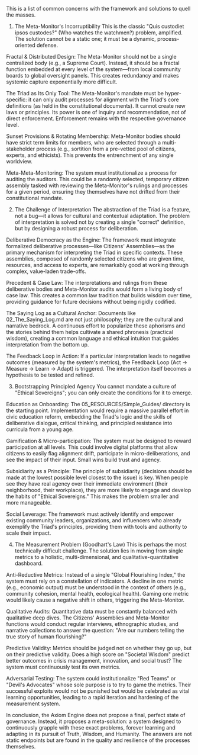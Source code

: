 This is a list of common concerns with the framework and solutions to quell the masses.

1. The Meta-Monitor's Incorruptibility
This is the classic "Quis custodiet ipsos custodes?" (Who watches the watchmen?) problem, amplified. The solution cannot be a static one; it must be a dynamic, process-oriented defense.

Fractal & Distributed Design: The Meta-Monitor should not be a single centralized body (e.g., a Supreme Court). Instead, it should be a fractal function embedded at every level of the system—from local community boards to global oversight panels. This creates redundancy and makes systemic capture exponentially more difficult.

The Triad as Its Only Tool: The Meta-Monitor's mandate must be hyper-specific: it can only audit processes for alignment with the Triad's core definitions (as held in the constitutional documents). It cannot create new laws or principles. Its power is one of inquiry and recommendation, not of direct enforcement. Enforcement remains with the respective governance level.

Sunset Provisions & Rotating Membership: Meta-Monitor bodies should have strict term limits for members, who are selected through a multi-stakeholder process (e.g., sortition from a pre-vetted pool of citizens, experts, and ethicists). This prevents the entrenchment of any single worldview.

Meta-Meta-Monitoring: The system must institutionalize a process for auditing the auditors. This could be a randomly selected, temporary citizen assembly tasked with reviewing the Meta-Monitor's rulings and processes for a given period, ensuring they themselves have not drifted from their constitutional mandate.

2. The Challenge of Interpretation
The abstraction of the Triad is a feature, not a bug—it allows for cultural and contextual adaptation. The problem of interpretation is solved not by creating a single "correct" definition, but by designing a robust process for deliberation.

Deliberative Democracy as the Engine: The framework must integrate formalized deliberative processes—like Citizens' Assemblies—as the primary mechanism for interpreting the Triad in specific contexts. These assemblies, composed of randomly selected citizens who are given time, resources, and access to experts, are remarkably good at working through complex, value-laden trade-offs.

Precedent & Case Law: The interpretations and rulings from these deliberative bodies and Meta-Monitor audits would form a living body of case law. This creates a common law tradition that builds wisdom over time, providing guidance for future decisions without being rigidly codified.

The Saying Log as a Cultural Anchor: Documents like 02_The_Saying_Log.md are not just philosophy; they are the cultural and narrative bedrock. A continuous effort to popularize these aphorisms and the stories behind them helps cultivate a shared phronesis (practical wisdom), creating a common language and ethical intuition that guides interpretation from the bottom up.

The Feedback Loop in Action: If a particular interpretation leads to negative outcomes (measured by the system's metrics), the Feedback Loop (Act → Measure → Learn → Adapt) is triggered. The interpretation itself becomes a hypothesis to be tested and refined.

3. Bootstrapping Principled Agency
You cannot mandate a culture of "Ethical Sovereigns"; you can only create the conditions for it to emerge.

Education as Onboarding: The 05_RESOURCES/Simple_Guides/ directory is the starting point. Implementation would require a massive parallel effort in civic education reform, embedding the Triad's logic and the skills of deliberative dialogue, critical thinking, and principled resistance into curricula from a young age.

Gamification & Micro-participation: The system must be designed to reward participation at all levels. This could involve digital platforms that allow citizens to easily flag alignment drift, participate in micro-deliberations, and see the impact of their input. Small wins build trust and agency.

Subsidiarity as a Principle: The principle of subsidiarity (decisions should be made at the lowest possible level closest to the issue) is key. When people see they have real agency over their immediate environment (their neighborhood, their workplace), they are more likely to engage and develop the habits of "Ethical Sovereigns." This makes the problem smaller and more manageable.

Social Leverage: The framework must actively identify and empower existing community leaders, organizations, and influencers who already exemplify the Triad's principles, providing them with tools and authority to scale their impact.

4. The Measurement Problem (Goodhart's Law)
This is perhaps the most technically difficult challenge. The solution lies in moving from single metrics to a holistic, multi-dimensional, and qualitative-quantitative dashboard.

Anti-Reductive Metrics: Instead of a single "Global Flourishing Index," the system must rely on a constellation of indicators. A decline in one metric (e.g., economic output) must be understood in the context of others (e.g., community cohesion, mental health, ecological health). Gaming one metric would likely cause a negative shift in others, triggering the Meta-Monitor.

Qualitative Audits: Quantitative data must be constantly balanced with qualitative deep dives. The Citizens' Assemblies and Meta-Monitor functions would conduct regular interviews, ethnographic studies, and narrative collections to answer the question: "Are our numbers telling the true story of human flourishing?"

Predictive Validity: Metrics should be judged not on whether they go up, but on their predictive validity. Does a high score on "Societal Wisdom" predict better outcomes in crisis management, innovation, and social trust? The system must continuously test its own metrics.

Adversarial Testing: The system could institutionalize "Red Teams" or "Devil's Advocates" whose sole purpose is to try to game the metrics. Their successful exploits would not be punished but would be celebrated as vital learning opportunities, leading to a rapid iteration and hardening of the measurement system.

In conclusion, the Axiom Engine does not propose a final, perfect state of governance. Instead, it proposes a meta-solution: a system designed to continuously grapple with these exact problems, forever learning and adapting in its pursuit of Truth, Wisdom, and Humanity. The answers are not static endpoints but are found in the quality and resilience of the processes themselves.